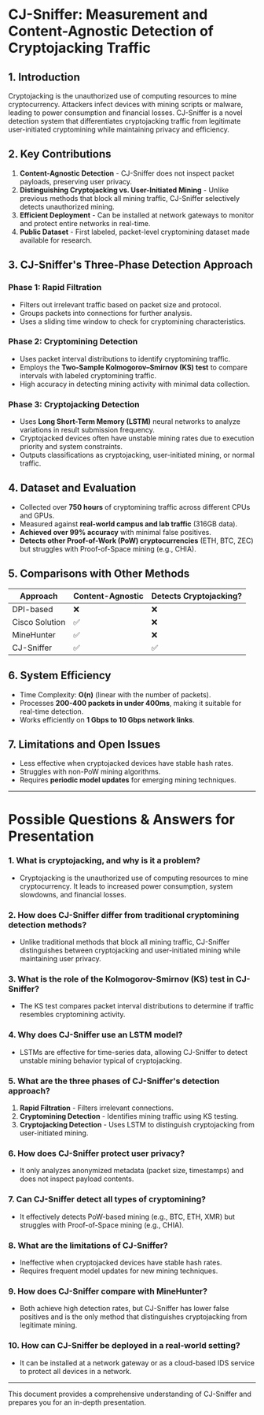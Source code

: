 # **CJ-Sniffer: Measurement and Content-Agnostic Detection of Cryptojacking Traffic**

## **1. Introduction**

Cryptojacking is the unauthorized use of computing resources to mine cryptocurrency. Attackers infect devices with mining scripts or malware, leading to power consumption and financial losses. CJ-Sniffer is a novel detection system that differentiates cryptojacking traffic from legitimate user-initiated cryptomining while maintaining privacy and efficiency.

## **2. Key Contributions**

1. **Content-Agnostic Detection** - CJ-Sniffer does not inspect packet payloads, preserving user privacy.
2. **Distinguishing Cryptojacking vs. User-Initiated Mining** - Unlike previous methods that block all mining traffic, CJ-Sniffer selectively detects unauthorized mining.
3. **Efficient Deployment** - Can be installed at network gateways to monitor and protect entire networks in real-time.
4. **Public Dataset** - First labeled, packet-level cryptomining dataset made available for research.

## **3. CJ-Sniffer's Three-Phase Detection Approach**

### **Phase 1: Rapid Filtration**

- Filters out irrelevant traffic based on packet size and protocol.
- Groups packets into connections for further analysis.
- Uses a sliding time window to check for cryptomining characteristics.

### **Phase 2: Cryptomining Detection**

- Uses packet interval distributions to identify cryptomining traffic.
- Employs the **Two-Sample Kolmogorov–Smirnov (KS) test** to compare intervals with labeled cryptomining traffic.
- High accuracy in detecting mining activity with minimal data collection.

### **Phase 3: Cryptojacking Detection**

- Uses **Long Short-Term Memory (LSTM)** neural networks to analyze variations in result submission frequency.
- Cryptojacked devices often have unstable mining rates due to execution priority and system constraints.
- Outputs classifications as cryptojacking, user-initiated mining, or normal traffic.

## **4. Dataset and Evaluation**

- Collected over **750 hours** of cryptomining traffic across different CPUs and GPUs.
- Measured against **real-world campus and lab traffic** (316GB data).
- **Achieved over 99% accuracy** with minimal false positives.
- **Detects other Proof-of-Work (PoW) cryptocurrencies** (ETH, BTC, ZEC) but struggles with Proof-of-Space mining (e.g., CHIA).

## **5. Comparisons with Other Methods**

| Approach       | Content-Agnostic | Detects Cryptojacking? |
| -------------- | ---------------- | ---------------------- |
| DPI-based      | ❌                | ❌                      |
| Cisco Solution | ✅                | ❌                      |
| MineHunter     | ✅                | ❌                      |
| CJ-Sniffer     | ✅                | ✅                      |

## **6. System Efficiency**

- Time Complexity: **O(n)** (linear with the number of packets).
- Processes **200-400 packets in under 400ms**, making it suitable for real-time detection.
- Works efficiently on **1 Gbps to 10 Gbps network links**.

## **7. Limitations and Open Issues**

- Less effective when cryptojacked devices have stable hash rates.
- Struggles with non-PoW mining algorithms.
- Requires **periodic model updates** for emerging mining techniques.

---

# **Possible Questions & Answers for Presentation**

### **1. What is cryptojacking, and why is it a problem?**

- Cryptojacking is the unauthorized use of computing resources to mine cryptocurrency. It leads to increased power consumption, system slowdowns, and financial losses.

### **2. How does CJ-Sniffer differ from traditional cryptomining detection methods?**

- Unlike traditional methods that block all mining traffic, CJ-Sniffer distinguishes between cryptojacking and user-initiated mining while maintaining user privacy.

### **3. What is the role of the Kolmogorov-Smirnov (KS) test in CJ-Sniffer?**

- The KS test compares packet interval distributions to determine if traffic resembles cryptomining activity.

### **4. Why does CJ-Sniffer use an LSTM model?**

- LSTMs are effective for time-series data, allowing CJ-Sniffer to detect unstable mining behavior typical of cryptojacking.

### **5. What are the three phases of CJ-Sniffer's detection approach?**

1. **Rapid Filtration** - Filters irrelevant connections.
2. **Cryptomining Detection** - Identifies mining traffic using KS testing.
3. **Cryptojacking Detection** - Uses LSTM to distinguish cryptojacking from user-initiated mining.

### **6. How does CJ-Sniffer protect user privacy?**

- It only analyzes anonymized metadata (packet size, timestamps) and does not inspect payload contents.

### **7. Can CJ-Sniffer detect all types of cryptomining?**

- It effectively detects PoW-based mining (e.g., BTC, ETH, XMR) but struggles with Proof-of-Space mining (e.g., CHIA).

### **8. What are the limitations of CJ-Sniffer?**

- Ineffective when cryptojacked devices have stable hash rates.
- Requires frequent model updates for new mining techniques.

### **9. How does CJ-Sniffer compare with MineHunter?**

- Both achieve high detection rates, but CJ-Sniffer has lower false positives and is the only method that distinguishes cryptojacking from legitimate mining.

### **10. How can CJ-Sniffer be deployed in a real-world setting?**

- It can be installed at a network gateway or as a cloud-based IDS service to protect all devices in a network.

---

This document provides a comprehensive understanding of CJ-Sniffer and prepares you for an in-depth presentation.


